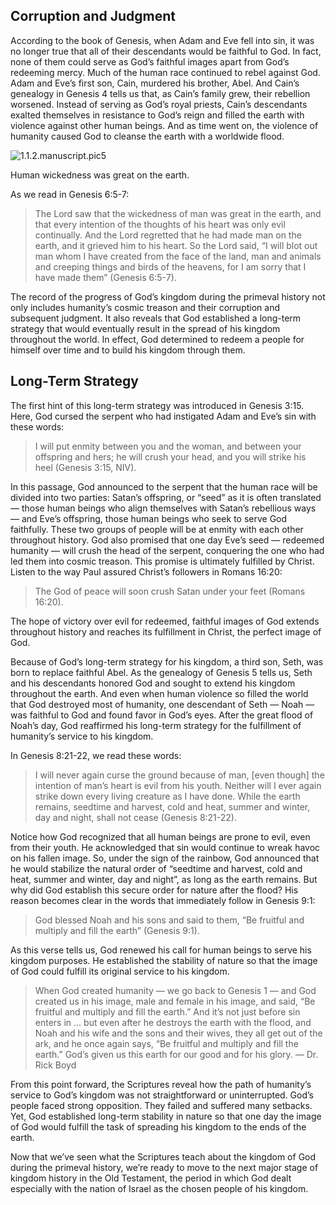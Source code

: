 ## Corruption and Judgment

According to the book of Genesis, when Adam and Eve fell into sin, it was no longer true that all of their descendants would be faithful to God. In fact, none of them could serve as God’s faithful images apart from God’s redeeming mercy. Much of the human race continued to rebel against God. Adam and Eve’s first son, Cain, murdered his brother, Abel. And Cain’s genealogy in Genesis 4 tells us that, as Cain’s family grew, their rebellion worsened. Instead of serving as God’s royal priests, Cain’s descendants exalted themselves in resistance to God’s reign and filled the earth with violence against other human beings. And as time went on, the violence of humanity caused God to cleanse the earth with a worldwide flood.

![1.1.2.manuscript.pic5](https://www.dropbox.com/s/ap5tu4zdflmjsmc/1.1.2.manuscript.pic5.png?dl=1)

Human wickedness was great on the earth.

As we read in Genesis 6:5-7:

> The Lord saw that the wickedness of man was great in the earth, and that every intention of the thoughts of his heart was only evil continually. And the Lord regretted that he had made man on the earth, and it grieved him to his heart. So the Lord said, “I will blot out man whom I have created from the face of the land, man and animals and creeping things and birds of the heavens, for I am sorry that I have made them” (Genesis 6:5-7).

The record of the progress of God’s kingdom during the primeval history not only includes humanity’s cosmic treason and their corruption and subsequent judgment. It also reveals that God established a long-term strategy that would eventually result in the spread of his kingdom throughout the world. In effect, God determined to redeem a people for himself over time and to build his kingdom through them.

## Long-Term Strategy

The first hint of this long-term strategy was introduced in Genesis 3:15. Here, God cursed the serpent who had instigated Adam and Eve’s sin with these words:

> I will put enmity between you and the woman, and between your offspring and hers; he will crush your head, and you will strike his heel (Genesis 3:15, NIV).

In this passage, God announced to the serpent that the human race will be divided into two parties: Satan’s offspring, or “seed” as it is often translated — those human beings who align themselves with Satan’s rebellious ways — and Eve’s offspring, those human beings who seek to serve God faithfully. These two groups of people will be at enmity with each other throughout history. God also promised that one day Eve’s seed — redeemed humanity — will crush the head of the serpent, conquering the one who had led them into cosmic treason. This promise is ultimately fulfilled by Christ. Listen to the way Paul assured Christ’s followers in Romans 16:20:

> The God of peace will soon crush Satan under your feet (Romans 16:20).

The hope of victory over evil for redeemed, faithful images of God extends throughout history and reaches its fulfillment in Christ, the perfect image of God.

Because of God’s long-term strategy for his kingdom, a third son, Seth, was born to replace faithful Abel. As the genealogy of Genesis 5 tells us, Seth and his descendants honored God and sought to extend his kingdom throughout the earth. And even when human violence so filled the world that God destroyed most of humanity, one descendant of Seth — Noah — was faithful to God and found favor in God’s eyes. After the great flood of Noah’s day, God reaffirmed his long-term strategy for the fulfillment of humanity’s service to his kingdom.

In Genesis 8:21-22, we read these words:

> I will never again curse the ground because of man, [even though] the intention of man’s heart is evil from his youth. Neither will I ever again strike down every living creature as I have done. While the earth remains, seedtime and harvest, cold and heat, summer and winter, day and night, shall not cease (Genesis 8:21-22).

Notice how God recognized that all human beings are prone to evil, even from their youth. He acknowledged that sin would continue to wreak havoc on his fallen image. So, under the sign of the rainbow, God announced that he would stabilize the natural order of “seedtime and harvest, cold and heat, summer and winter, day and night”, as long as the earth remains. But why did God establish this secure order for nature after the flood? His reason becomes clear in the words that immediately follow in Genesis 9:1:

> God blessed Noah and his sons and said to them, “Be fruitful and multiply and fill the earth” (Genesis 9:1).

As this verse tells us, God renewed his call for human beings to serve his kingdom purposes. He established the stability of nature so that the image of God could fulfill its original service to his kingdom. 

> When God created humanity — we go back to Genesis 1 — and God created us in his image, male and female in his image, and said, “Be fruitful and multiply and fill the earth.” And it’s not just before sin enters in … but even after he destroys the earth with the flood, and Noah and his wife and the sons and their wives, they all get out of the ark, and he once again says, “Be fruitful and multiply and fill the earth.” God’s given us this earth for our good and for his glory. — Dr. Rick Boyd

From this point forward, the Scriptures reveal how the path of humanity’s service to God’s kingdom was not straightforward or uninterrupted. God’s people faced strong opposition. They failed and suffered many setbacks. Yet, God established long-term stability in nature so that one day the image of God would fulfill the task of spreading his kingdom to the ends of the earth.

Now that we’ve seen what the Scriptures teach about the kingdom of God during the primeval history, we’re ready to move to the next major stage of kingdom history in the Old Testament, the period in which God dealt especially with the nation of Israel as the chosen people of his kingdom.
